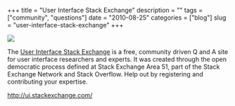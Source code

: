 +++
title = "User Interface Stack Exchange"
description = ""
tags = ["community", "questions"]
date = "2010-08-25"
categories = ["blog"]
slug = "user-interface-stack-exchange"
+++



  <div class="notebook-screenshot"><a href="http://ui.stackexchange.com/"><img src="/media/bluga/wt4c7521f44d003_large.jpg"/></a></div><p>The <a href="http://ui.stackexchange.com/">User Interface Stack Exchange</a> is a free, community driven Q and A site for user interface researchers and experts. It was created through the open democratic process defined at Stack Exchange Area 51, part of the Stack Exchange Network and Stack Overflow. Help out by registering and contributing your expertise.</p>

    
  <a href="http://ui.stackexchange.com/">http://ui.stackexchange.com/</a>
